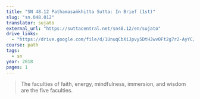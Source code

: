 ```yaml
---
title: "SN 48.12 Paṭhamasaṁkhitta Sutta: In Brief (1st)"
slug: "sn.048.012"
translator: sujato
external_url: "https://suttacentral.net/sn48.12/en/sujato"
drive_links: 
  - "https://drive.google.com/file/d/1UnuqCbXiJpvy5DtHJwvOFt2g7r2-AyYC/view?usp=drivesdk"
course: path
tags:
  - sn
year: 2018
pages: 1
---
```


> The faculties of faith, energy, mindfulness, immersion, and wisdom are the five faculties.
